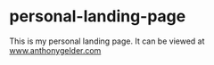 # personal-landing-page
This is my personal landing page. It can be viewed at www.anthonygelder.com
